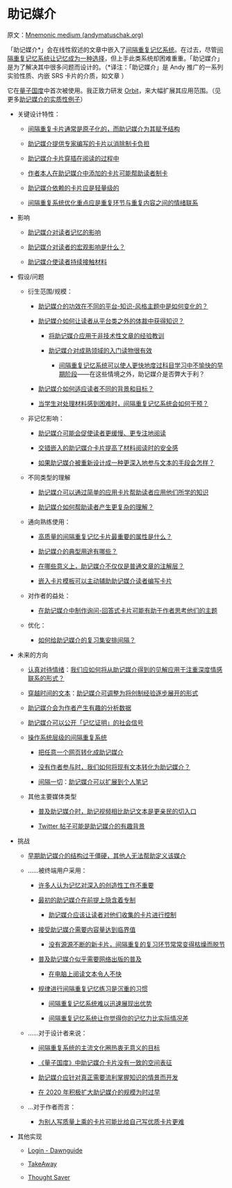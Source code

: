 # 助记媒介

原文：[Mnemonic medium (andymatuschak.org)](https://notes.andymatuschak.org/z4rRX3qwSSJRsEkdXKwH2shamgHNeRthrMLiF)

「助记媒介*」会在线性叙述的文章中嵌入了[间隔重复记忆系统](https://notes.andymatuschak.org/z4eXdSMJFv2qVGXSUEKH4vdcHBrLHcFY1ZGfC)。在过去，尽管[间隔重复记忆系统让记忆成为一种选择](https://notes.andymatuschak.org/z4bR1HVvDUhMXDm5SJB4Tiw4xGbrm9AfXWgbc)，但上手此类系统却困难重重。「助记媒介」是为了解决其中很多问题而设计的。（*译注：「助记媒介」是 Andy 推广的一系列实验性质、内嵌 SRS 卡片的介质，如文章 ）

它在[量子国度](https://notes.andymatuschak.org/z2fBHADWa93EZTuNzuww7V3Vi587ZyZ4FHTHm)中首次被使用。我正致力研发 [Orbit](https://notes.andymatuschak.org/z72ioKyd4X48WndtAsfkhnKwsD8o5PaaT384o)，来大幅扩展其应用范围。（见更多[助记媒介的实质性例子](https://notes.andymatuschak.org/zDmYvwSyN9YRv5HgDYwX19C28jC9qZ5qiMJ)）

- 关键设计特性：

  - [间隔重复卡片通常是原子化的，而助记媒介为其赋予结构](https://notes.andymatuschak.org/z5YjgWTaYfhWLrEbysgmDfFRcZ1yxgLeBeZac)

  - [助记媒介提供专家编写的卡片以消除制卡负担](https://notes.andymatuschak.org/z8ASeF682pSQ3feo8LHpLzk3u3SNpVUgNxMAU)

  - [助记媒介卡片穿插在阅读的过程中](https://notes.andymatuschak.org/zE1sr3TTDoEJut4hgai2w6qFUwBYHSkk7no)

  - [作者本人在助记媒介中添加的卡片可能帮助读者制卡](https://notes.andymatuschak.org/z4j3bcyJfBzGdpEoQje9gaVeECfsZFgMEhBNL)

  - [助记媒介依赖的卡片应是轻量级的](https://notes.andymatuschak.org/z7U6zXNGgTz1aEpRDUe6eMxotrhK4tmgprcxh)

  - [间隔重复系统优化重点应是重复环节与重复内容之间的情绪联系](https://notes.andymatuschak.org/z64si3kA3bkCgz3Bsr5YNWsAAQUR2pmXab63T)

- 影响

  - [助记媒介对读者记忆的影响](https://notes.andymatuschak.org/zt1TyUANyt84UkQVBJjWEGZ3JUd2HP92r65)

  - [助记媒介对读者的宏观影响是什么？](https://notes.andymatuschak.org/z5yKJEmSVZvRr6Q5kDdKeCEt9aqCjo2hQwNcm)

  - [助记媒介使读者持续接触材料](https://notes.andymatuschak.org/z7tjqSxGsJ53tXsGkRpchsECWcMsW3sFUw86U)

- 假设/问题

  - 衍生范围/规模：

    - [助记媒介的功效在不同的平台-知识-风格主题中是如何变化的？](https://notes.andymatuschak.org/z8U56PQX9kwhMi97wnQRCByvqXAM4azb9UP6h)

    - [助记媒介如何让读者从平台类之外的体裁中获得知识？](https://notes.andymatuschak.org/z57S2Fte6gAnnM1gCS2nHpH7NYAiXD8KeDfvZ)

      - [将助记媒介应用于非技术性文章的经验教训](https://notes.andymatuschak.org/ztWkeRtP1VRttCcrGPmDH6trs3vobziJMHT)

      - [助记媒介对成熟领域的入门读物很有效](https://notes.andymatuschak.org/zY1nxKoZCJmCd6EpMxzWHwmCyiQUG7nX17Z)

        - [间隔重复记忆系统可以使人更快地度过科目学习中不愉快的早期阶段](https://notes.andymatuschak.org/z36hoKonZMF93rY34goQhyFLfnTfHmSwBzNYs)——在这些情境之外，助记媒介是否弊大于利？

    - [助记媒介如何适应读者不同的背景和目标？](https://notes.andymatuschak.org/z287gqhS79WChEm7zRiB5vcuVAXYCnn3GCXv)

    - [当学生对处理材料感到困难时，间隔重复记忆系统会如何干预？](https://notes.andymatuschak.org/z432Vjppz3bY9z3NWhrY9f6Co2Jp5DFBGeLGo)

  - 非记忆影响：

    - [助记媒介可能会促使读者更缓慢、更专注地阅读](https://notes.andymatuschak.org/z7W1Zr7wEGptA3bFYwwaPbCFLBo54xXmQLQdK)

    - [交错嵌入的助记媒介卡片提高了材料阅读时的安全感](https://notes.andymatuschak.org/z2TCHSDXHpLAH7137LZ5zZjcRVepwtrMVLpk)

    - [如果助记媒介被重新设计成一种更深入地参与文本的手段会怎样？](https://notes.andymatuschak.org/z8ByVmn3qYHQmkzLRGN1958M1aYLZ2yzLbvGs)

  - 不同类型的理解

    - [助记媒介可以通过简单的应用卡片帮助读者应用他们所学的知识](https://notes.andymatuschak.org/z6Y8xDS2AJyE1d34X99y14Sk1A7YCNas5kFjA)

    - [助记媒介如何帮助读者产生更复杂的理解？](https://notes.andymatuschak.org/z7RgD27WGTZmhHEvEeYcZXAZQwPT8QZ6Ee8xQ)

  - 通向熟练使用：

    - [高质量的间隔重复记忆卡片最重要的属性是什么？](https://notes.andymatuschak.org/z42J1vxsMjhkdbrqVfoqjiEesSzfaEqurBtoJ)

    - [助记媒介的典型用途有哪些？](https://notes.andymatuschak.org/z57n4zZZ61isUYuLafL9Df4SGErKGNawH9cMj)

    - [在哪些意义上，助记媒介不仅仅是普通文章的注解层？](https://notes.andymatuschak.org/z2EpuLdwnh6jiC2nKQJdqaSiZ1BodNUHATbN)

    - [嵌入卡片模板可以主动辅助助记媒介读者编写卡片](https://notes.andymatuschak.org/z2GSNFzS3TRYHW1UGQhay6Y4J16BVRSwsjWZ)

  - 对作者的益处：

    - [在助记媒介中制作询问-回答式卡片可能有助于作者思考他们的主题](https://notes.andymatuschak.org/z5NRACdMmrg8YjKmcjse5zkrUCj4fvhmH1W8h)

  - 优化：

    - [如何给助记媒介的复习集安排间隔？](https://notes.andymatuschak.org/z2HvBwx8Uqr7ErLp28oTuiKebTYy3RaRgv4B7)

- 未来的方向

  - [认真对待情绪](https://notes.andymatuschak.org/zWiPabJxBUe2LyKaegZRLNQYAE653PXewkhU)：[我们应如何将从助记媒介得到的见解应用于注重深度情感联系的形式？](https://notes.andymatuschak.org/z6kCeJmanzXswfjDoushes6JT5yRELWmVB76g)

  - [穿越时间的文本](https://notes.andymatuschak.org/z73hGbYFm7bjV3yYwK29MvbBZEcwK6kWyduqV)：[助记媒介可调整为将创制经验逐步展开的形式](https://notes.andymatuschak.org/zvzwYeFU3Au4Ya2uVh2k3BUu8udZB7NSrAdL)

  - [助记媒介会为作者产生有趣的分析数据](https://notes.andymatuschak.org/z7ScFsA78anNe6XCpUj76bzLn1GJk7SqQR1ZH)

  - [助记媒介可以公开「记忆证明」的社会信号](https://notes.andymatuschak.org/z6pxak95T6Kv8DPfzJULEymSjD4NCoNyPdsJa)

  - [操作系统层级的间隔重复系统](https://notes.andymatuschak.org/z36iMKLe4CDAXdtLSJD4Z6qPPFUS8ZXymUk3i)

    - [把任意一个网页转化成助记媒介](https://notes.andymatuschak.org/z2hABbXxq3dz9XQ6bWrqLyModyC5EC2MXxNA)

    - [没有作者参与时，我们如何将现有文本转化为助记媒介？](https://notes.andymatuschak.org/zvG5X4scr9mGCnR52dtkPGeHLBUntANhBvf)

    - [间隔一切](https://notes.andymatuschak.org/z59aJSjgqr4B1k1ofoE7ZBF2dv8MeJ1Drf4TQ)：[助记媒介可以扩展到个人笔记](https://notes.andymatuschak.org/z5ARNXtS5VxteskEW91S1yYTgAcLABNXsZuJE)

  - 其他主要媒体类型

    - [普及助记媒介时，助记视频相比助记文本是更亲民的切入口](https://notes.andymatuschak.org/z2Pod81MW2WbpH32H5jNHzfgG8rCUf6g3Rs9)

    - [Twitter 帖子可能是助记媒介的有趣背景](https://notes.andymatuschak.org/z4rDaiTpdFf2nmTEuHyyR8RfQWaMZn5gRtxcb)

- 挑战

  - [早期助记媒介的结构过于僵硬，其他人无法帮助定义该媒介](https://notes.andymatuschak.org/z2dofYEWs9Cqu8VDHFHamdNypw83yAZifz53)

  - ......被终端用户采用：

    - [许多人认为记忆对深入的创造性工作不重要](https://notes.andymatuschak.org/zD5zaKmvTFAAL3PTJGWzkAQr6CtoBCdoXBpM)

    - [最初的助记媒介在前提上隐含着专制](https://notes.andymatuschak.org/z2SaePptX2K1sudevrMYrjaqP7ZBRLs82iSv)

      - [助记媒介应该让读者对他们收集的卡片进行控制](https://notes.andymatuschak.org/z3XqmAYKcD411jZgBik9oyXgcrarXycADWVeh)

    - [接受助记媒介需要内容量达到临界值](https://notes.andymatuschak.org/z8jqDGL4iG67Twoe9XHH76D1Xd32YKs2P4xYp)

      - [没有源源不断的新卡片，间隔重复的复习环节常常变得枯燥而脱节](https://notes.andymatuschak.org/z4hNAfe6TrqjxCydF3CaAVn1svaqiu86JFVBz)

    - [普及助记媒介似乎需要网络出版的普及](https://notes.andymatuschak.org/zLbzDQF4MLSUEgDKu16i2h9q1ea8jC5crTV)

      - [在电脑上阅读文本令人不快](https://notes.andymatuschak.org/z7yjjydTNu3bujTeFc7Hey1iFbz513SnN6oss)

    - [规律进行间隔重复记忆练习是沉重的习惯](https://notes.andymatuschak.org/zyk3ZCEVSB4Zwej3Xd4CJ2g1FynRFTZGJpQN)

      - [间隔重复记忆系统难以迅速展现出优势](https://notes.andymatuschak.org/z2evK9drA5aJp4tHcXgV4Pri6GAnEyWyb4YwS)

      - [间隔重复记忆系统让你觉得你的记忆力比实际情况差](https://notes.andymatuschak.org/z4vCGd9Gt715AXtqTXxoKjrEawbvT9o9NA6DC)

  - ......对于设计者来说：

    - [间隔重复系统的主流文化圈热衷无意义的目标](https://notes.andymatuschak.org/z7i9vs1MyadFaSkGBSwLVsfsQ5UEdN5aS2v9J)

    - [《量子国度》中助记媒介卡片没有一致的空间表征](https://notes.andymatuschak.org/z3wZ7ebhYtWDJS2cSgoER2nZwMz2Zpc2pVAYz)

    - [助记媒介应针对真正需要流利掌握知识的情景而开发](https://notes.andymatuschak.org/zLVJdDJ7jahsFYfTRU7LKbxsMYdpZWUbKB6)

    - [在 2020 年积极扩大助记媒介的规模为时过早](https://notes.andymatuschak.org/zjrts41M36NpjJkj14tTdToSr8gtsWnwQ5A6)

  - ...对于作者而言：

    - [为别人写质量上乘的卡片可能比给自己写优质卡片更难](https://notes.andymatuschak.org/z3VMP8i1HKdfn1nr9kB8zqTqGwVexnWx4R3s7)

- 其他实现

  - [Login - Dawnguide](https://dawnguide.com/home)

  - [TakeAway](https://notes.andymatuschak.org/zqnmsJ4oFpiN9tGXSBS8YbfXA3zhLy5jupq)

  - [Thought Saver](https://notes.andymatuschak.org/zBM4qbJhN1XA4wBpDCj2fonXiz4sgQFe4YR)
